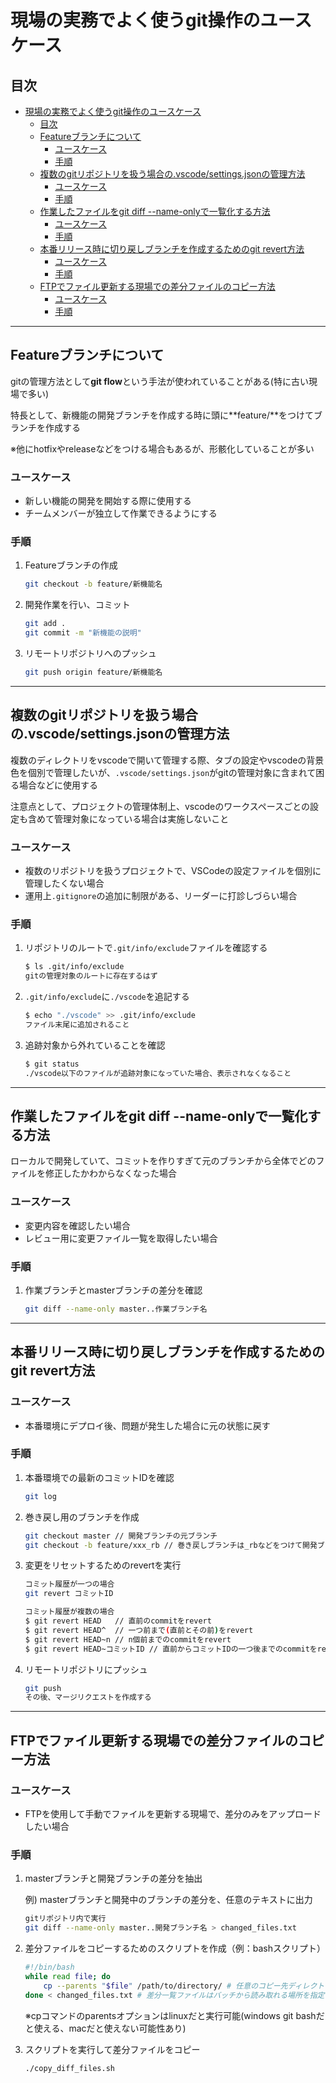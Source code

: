 # 現場の実務でよく使うgit操作のユースケース

## 目次

- [現場の実務でよく使うgit操作のユースケース](#現場の実務でよく使うgit操作のユースケース)
  - [目次](#目次)
  - [Featureブランチについて](#featureブランチについて)
    - [ユースケース](#ユースケース)
    - [手順](#手順)
  - [複数のgitリポジトリを扱う場合の.vscode/settings.jsonの管理方法](#複数のgitリポジトリを扱う場合のvscodesettingsjsonの管理方法)
    - [ユースケース](#ユースケース-1)
    - [手順](#手順-1)
  - [作業したファイルをgit diff --name-onlyで一覧化する方法](#作業したファイルをgit-diff---name-onlyで一覧化する方法)
    - [ユースケース](#ユースケース-2)
    - [手順](#手順-2)
  - [本番リリース時に切り戻しブランチを作成するためのgit revert方法](#本番リリース時に切り戻しブランチを作成するためのgit-revert方法)
    - [ユースケース](#ユースケース-3)
    - [手順](#手順-3)
  - [FTPでファイル更新する現場での差分ファイルのコピー方法](#ftpでファイル更新する現場での差分ファイルのコピー方法)
    - [ユースケース](#ユースケース-4)
    - [手順](#手順-4)

---

## Featureブランチについて

gitの管理方法として**git flow**という手法が使われていることがある(特に古い現場で多い)

特長として、新機能の開発ブランチを作成する時に頭に**feature/**をつけてブランチを作成する

※他にhotfixやreleaseなどをつける場合もあるが、形骸化していることが多い

### ユースケース

- 新しい機能の開発を開始する際に使用する
- チームメンバーが独立して作業できるようにする

### 手順

1. Featureブランチの作成

    ```bash
    git checkout -b feature/新機能名
    ```

2. 開発作業を行い、コミット

    ```bash
    git add .
    git commit -m "新機能の説明"
    ```

3. リモートリポジトリへのプッシュ

    ```bash
    git push origin feature/新機能名
    ```

---

## 複数のgitリポジトリを扱う場合の.vscode/settings.jsonの管理方法

複数のディレクトリをvscodeで開いて管理する際、タブの設定やvscodeの背景色を個別で管理したいが、`.vscode/settings.json`がgitの管理対象に含まれて困る場合などに使用する

注意点として、プロジェクトの管理体制上、vscodeのワークスペースごとの設定も含めて管理対象になっている場合は実施しないこと

### ユースケース

- 複数のリポジトリを扱うプロジェクトで、VSCodeの設定ファイルを個別に管理したくない場合
- 運用上`.gitignore`の追加に制限がある、リーダーに打診しづらい場合

### 手順

1. リポジトリのルートで`.git/info/exclude`ファイルを確認する

    ```bash
    $ ls .git/info/exclude
    gitの管理対象のルートに存在するはず
    ```

2. `.git/info/exclude`に`./vscode`を追記する

    ```bash
    $ echo "./vscode" >> .git/info/exclude
    ファイル末尾に追加されること
    ```

3. 追跡対象から外れていることを確認

    ```bash
    $ git status
    ./vscode以下のファイルが追跡対象になっていた場合、表示されなくなること
    ```

---

## 作業したファイルをgit diff --name-onlyで一覧化する方法

ローカルで開発していて、コミットを作りすぎて元のブランチから全体でどのファイルを修正したかわからなくなった場合

### ユースケース

- 変更内容を確認したい場合
- レビュー用に変更ファイル一覧を取得したい場合

### 手順

1. 作業ブランチとmasterブランチの差分を確認

    ```bash
    git diff --name-only master..作業ブランチ名
    ```

---

## 本番リリース時に切り戻しブランチを作成するためのgit revert方法

### ユースケース

- 本番環境にデプロイ後、問題が発生した場合に元の状態に戻す

### 手順

1. 本番環境での最新のコミットIDを確認

    ```bash
    git log
    ```

2. 巻き戻し用のブランチを作成

    ```bash
    git checkout master // 開発ブランチの元ブランチ
    git checkout -b feature/xxx_rb // 巻き戻しブランチは_rbなどをつけて開発ブランチと同名で切ることが多い
    ```

3. 変更をリセットするためのrevertを実行

    ```bash
    コミット履歴が一つの場合
    git revert コミットID

    コミット履歴が複数の場合
    $ git revert HEAD   // 直前のcommitをrevert
    $ git revert HEAD^  // 一つ前まで(直前とその前)をrevert
    $ git revert HEAD~n // n個前までのcommitをrevert
    $ git revert HEAD~コミットID // 直前からコミットIDの一つ後までのcommitをrevert
    ```

4. リモートリポジトリにプッシュ

    ```bash
    git push
    その後、マージリクエストを作成する
    ```

---

## FTPでファイル更新する現場での差分ファイルのコピー方法

### ユースケース

- FTPを使用して手動でファイルを更新する現場で、差分のみをアップロードしたい場合

### 手順

1. masterブランチと開発ブランチの差分を抽出

    例) masterブランチと開発中のブランチの差分を、任意のテキストに出力

    ```bash
    gitリポジトリ内で実行
    git diff --name-only master..開発ブランチ名 > changed_files.txt
    ```

2. 差分ファイルをコピーするためのスクリプトを作成（例：bashスクリプト）

    ```bash
    #!/bin/bash
    while read file; do
        cp --parents "$file" /path/to/directory/ # 任意のコピー先ディレクトリ(フルパス)
    done < changed_files.txt # 差分一覧ファイルはバッチから読み取れる場所を指定
    ```

    ※cpコマンドのparentsオプションはlinuxだと実行可能(windows git bashだと使える、macだと使えない可能性あり)

3. スクリプトを実行して差分ファイルをコピー

    ```bash
    ./copy_diff_files.sh
    ```
